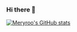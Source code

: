 ### Hi there 👋

<!--
**Meryroo/Meryroo** is a ✨ _special_ ✨ repository because its `README.md` (this file) appears on your GitHub profile.

Here are some ideas to get you started:

- 🔭 I’m currently working on ...
- 🌱 I’m currently learning ...
- 👯 I’m looking to collaborate on ...
- 🤔 I’m looking for help with ...
- 💬 Ask me about ...
- 📫 How to reach me: ...
- 😄 Pronouns: ...
- ⚡ Fun fact: ...
-->


[![Meryroo's GitHub stats](https://github-readme-stats.vercel.app/api?username=meryroo)](https://github.com/anuraghazra/github-readme-stats)
